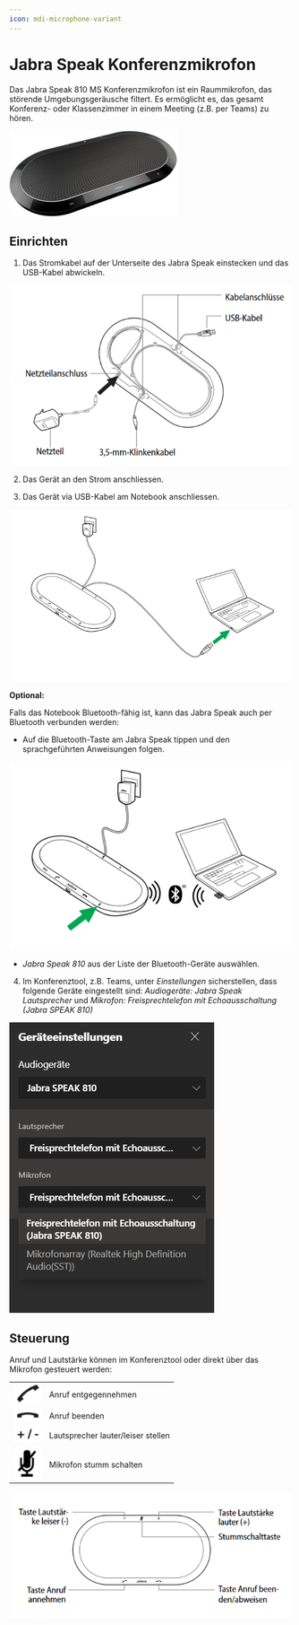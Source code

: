```yaml
---
icon: mdi-microphone-variant
---
```


#  Jabra Speak Konferenzmikrofon


Das Jabra Speak 810 MS Konferenzmikrofon ist ein Raummikrofon, das störende Umgebungsgeräusche filtert. Es ermöglicht es, das gesamt Konferenz- oder Klassenzimmer in einem Meeting (z.B. per Teams) zu hören. 

![](./images/jabra-1.png)

## Einrichten

1. Das Stromkabel auf der Unterseite des Jabra Speak einstecken und das USB-Kabel abwickeln.

![](./images/jabra-2.png)


2. Das Gerät an den Strom anschliessen.

3. Das Gerät via USB-Kabel am Notebook anschliessen.

![](./images/jabra-3.png)


**Optional:**

Falls das Notebook Bluetooth-fähig ist, kann das Jabra Speak auch per Bluetooth verbunden werden:

* Auf die Bluetooth-Taste am Jabra Speak tippen und den sprachgeführten Anweisungen folgen.

![](./images/jabra-4.png)

* _Jabra Speak 810_ aus der Liste der Bluetooth-Geräte auswählen.

4. Im Konferenztool, z.B. Teams, unter _Einstellungen_ sicherstellen, dass folgende Geräte eingestellt sind:
_Audiogeräte:_ _Jabra Speak_ 
_Lautsprecher_ und _Mikrofon:_ _Freisprechtelefon mit Echoausschaltung (Jabra SPEAK 810)_

![](./images/jabra-5.png)

## Steuerung

Anruf und Lautstärke können im Konferenztool oder direkt über das Mikrofon gesteuert werden:

|                            |                                    |
| :------------------------- | :--------------------------------- |
| ![](./images/jabra-7.png)  | Anruf entgegennehmen               |
| ![](./images/jabra-8.png)  | Anruf beenden                      |
| ![](./images/jabra-9.png)  | Lautsprecher lauter/leiser stellen |
| ![](./images/jabra-10.png) | Mikrofon stumm schalten            |

![](./images/jabra-11.png)